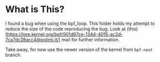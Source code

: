 # What is This?

I found a bug when using the bpf\_loop. This folder holds my attempt to reduce
the size of the code reproducing the bug.
Look at (this)[https://lore.kernel.org/bpf/901d67ce-1344-4015-ac2d-7ca7dc28acc4@polimi.it/]
mail for further information.

Take away, for now use the newer version of the kernel from `bpf-next` branch.
